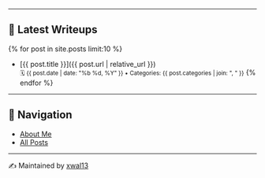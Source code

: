 


---

## 📑 Latest Writeups
{% for post in site.posts limit:10 %}
- [{{ post.title }}]({{ post.url | relative_url }}) <br>
  <small>🗓️ {{ post.date | date: "%b %d, %Y" }} • Categories: {{ post.categories | join: ", " }}</small>
{% endfor %}

---

## 🧭 Navigation
- [About Me](/cybersecurity-writeups/about/)
- [All Posts](/cybersecurity-writeups/posts/)

---

✍️ Maintained by [xwal13](https://github.com/xwal13)
